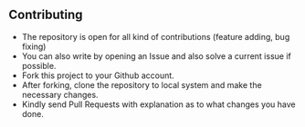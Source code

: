 ## Contributing
- The repository is open for all kind of contributions (feature adding, bug fixing)
- You can also write by opening an Issue and also solve a current issue if possible.
- Fork this project to your Github account.
- After forking, clone the repository to local system and make the necessary changes.
- Kindly send Pull Requests with explanation as to what changes you have done.
